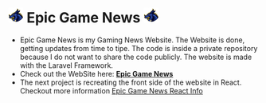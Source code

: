 # <img src="https://github.com/laurentiucozma12/epic-game-news-reactjs/blob/0666c442747e514d43b40dc9b080b2144bbda717/app/public/logo-epic-game-news-400x400.png" alt="react" width="30" height="30"/> Epic Game News <img src="https://github.com/laurentiucozma12/epic-game-news-reactjs/blob/0666c442747e514d43b40dc9b080b2144bbda717/app/public/logo-epic-game-news-400x400.png" alt="react" width="30" height="30"/>

- Epic Game News is my Gaming News Website. The Website is done, getting updates from time to tipe. The code is inside a private repository because I do not want to share the code publicly. The website is made with the Laravel Framework.
- Check out the WebSite here: **[Epic Game News](https://www.epicgamenews.com/)**
- The next project is recreating the front side of the website in React. Checkout more information [Epic Game News React Info](https://github.com/laurentiucozma12/epic-game-news-reactjs)
